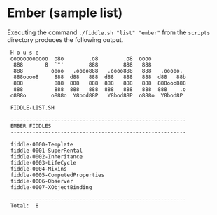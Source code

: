Ember (sample list)
======

Executing the command `./fiddle.sh "list" "ember"` from the `scripts` directory produces the following output.


     H o u s e
     oooooooooooo  o8o        .o8        .o8  oooo
      888       8  `"'        888        888   888
      888         oooo   .oooo888   .oooo888   888   .ooooo.
      888oooo8     888  d88   888  d88   888   888  d88   88b
      888          888  888   888  888   888   888  888ooo888
      888          888  888   888  888   888   888  888    .o
     o888o        o888o  Y8bod88P   Y8bod88P  o888o  Y8bod8P
     
     FIDDLE-LIST.SH
     
     --------------------------------------------------------
     EMBER FIDDLES
     --------------------------------------------------------
     
     fiddle-0000-Template
     fiddle-0001-SuperRental
     fiddle-0002-Inheritance
     fiddle-0003-LifeCycle
     fiddle-0004-Mixins
     fiddle-0005-ComputedProperties
     fiddle-0006-Observer
     fiddle-0007-XObjectBinding
     
     --------------------------------------------------------
     Total:  8
